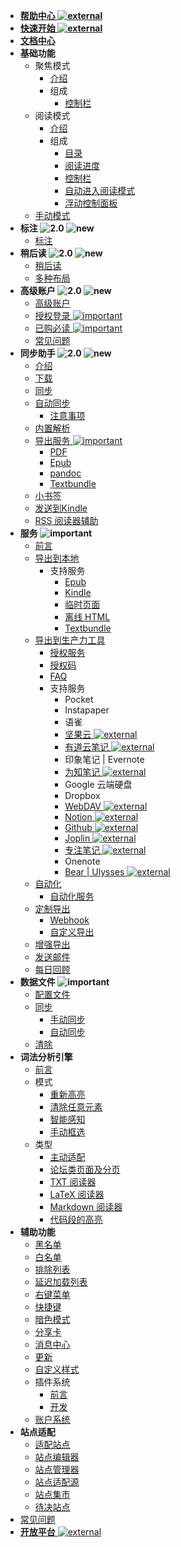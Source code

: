 * [**帮助中心 ![external](https://s2.ax1x.com/2020/02/03/1NqLQg.png)**](https://simpread.pro/help)
* [**快速开始 ![external](https://s2.ax1x.com/2020/02/03/1NqLQg.png)**](https://simpread.pro/wiki)
* [**文档中心**](Home)
* **基础功能**
  * 聚焦模式
    * [介绍](聚焦模式)
    * 组成
      * [控制栏](聚焦模式-控制栏)
  * 阅读模式
    * [介绍](阅读模式)
    * 组成
      * [目录](目录)
      * [阅读进度](阅读进度)
      * [控制栏](阅读模式-控制栏)
      * [自动进入阅读模式](入门指南（-操作指引-）?id=自动进入阅读模式)
      * [浮动控制面板](浮动控制面板（FAP）与浮动控制栏（FAB）)
  * [手动模式](手动框选)
* **标注 ![2.0](https://z3.ax1x.com/2021/06/07/206FYj.png) ![new](https://s1.ax1x.com/2020/08/20/d8MxL8.png)**
  * [标注](标注)
* **稍后读 ![2.0](https://z3.ax1x.com/2021/06/07/206FYj.png) ![new](https://s1.ax1x.com/2020/08/20/d8MxL8.png)**
  * [稍后读](稍后读)
  * [多种布局](稍后读-多种布局)
* **高级账户 ![2.0](https://z3.ax1x.com/2021/06/07/206FYj.png) ![new](https://s1.ax1x.com/2020/08/20/d8MxL8.png)**
  * [高级账户](高级账户)
  * [授权登录 ![important](https://s1.ax1x.com/2020/07/25/UzKr8O.png)](授权登录)
  * [已购必读 ![important](https://s1.ax1x.com/2020/07/25/UzKr8O.png)](已购必读)
  * [常见问题](https://github.com/Kenshin/simpread/issues/908)
* **同步助手 ![2.0](https://z3.ax1x.com/2021/06/07/206FYj.png) ![new](https://s1.ax1x.com/2020/08/20/d8MxL8.png)**
  * [介绍](Sync)
  * [下载](Sync?id=下载)
  * [同步](Sync?id=同步)
  * [自动同步](自动同步)
    * [注意事项](自动同步?id=注意事项)
  * [内置解析](Sync?id=内置解析)
  * [导出服务 ![important](https://s1.ax1x.com/2020/07/25/UzKr8O.png)](Sync?id=导出服务)
    * [PDF](Sync?id=PDF)
    * [Epub](Sync?id=Epub)
    * [pandoc](Sync?id=pandoc) 
    * [Textbundle](Textbundle) 
  * [小书签](Bookmarklet)
  * [发送到Kindle](Sync?id=发送到Kindle)
  * [RSS 阅读器辅助](RSSReader)
* **服务 ![important](https://s1.ax1x.com/2020/07/25/UzKr8O.png)**
  * [前言](服务)
  * [导出到本地](保存到本地)
    * 支持服务
      * [Epub](发送到-Epub)
      * [Kindle](发送到-Kindle)
      * [临时页面](临时页面)
      * [离线 HTML](离线HTML)
      * [Textbundle](Textbundle)
  * [导出到生产力工具](导出到生产力工具)
    * [授权服务](授权服务)
    * [授权码](授权服务?id=授权码)
    * [FAQ](授权服务-FAQ)
    * 支持服务
      * Pocket
      * Instapaper
      * 语雀
      * [坚果云 ![external](https://s2.ax1x.com/2020/02/03/1NqLQg.png)](坚果云)
      * [有道云笔记 ![external](https://s2.ax1x.com/2020/02/03/1NqLQg.png)](有道云笔记)
      * 印象笔记 | Evernote
      * [为知笔记 ![external](https://s2.ax1x.com/2020/02/03/1NqLQg.png)](为知笔记)
      * Google 云端硬盘
      * Dropbox
      * [WebDAV ![external](https://s2.ax1x.com/2020/02/03/1NqLQg.png)](WebDAV)
      * [Notion ![external](https://s2.ax1x.com/2020/02/03/1NqLQg.png)](Notion)
      * [Github ![external](https://s2.ax1x.com/2020/02/03/1NqLQg.png)](Github)
      * [Joplin ![external](https://s2.ax1x.com/2020/02/03/1NqLQg.png)](Joplin)
      * [专注笔记 ![external](https://s2.ax1x.com/2020/02/03/1NqLQg.png)](专注笔记)
      * Onenote
      * [Bear | Ulysses ![external](https://s2.ax1x.com/2020/02/03/1NqLQg.png)](URLSCHEME)
  * [自动化](自动化)
  	* [自动化服务](自动化服务)
  * [定制导出](定制化导出)
    * [Webhook](定制化导出?id=Webhook)
    * [自定义导出](定制化导出?id=自定义导出)
  * [增强导出](Sync?id=导出服务)
  * [发送邮件](Sync?id=邮件服务)
  * [每日回顾](每日回顾)
* **数据文件 ![important](https://s1.ax1x.com/2020/07/25/UzKr8O.png)**
  * [配置文件](配置文件)
  * [同步](同步)
    * [手动同步](同步?id=手动同步)
    * [自动同步](自动同步)
  * [清除](清除)
* **词法分析引擎**
  * [前言](词法分析引擎)
  * 模式
    * [重新高亮](重新高亮)
    * [清除任意元素](隐藏任意元素)
    * [智能感知](词法分析引擎?id=智能感知)
    * [手动框选](手动框选)
  * 类型
    * [主动适配](主动适配阅读模式)
    * [论坛类页面及分页](论坛类页面及分页)
    * [TXT 阅读器](TXT-阅读器)
    * [LaTeX 阅读器](词法分析引擎?id=LaTeX-识别)
    * [Markdown 阅读器](词法分析引擎?id=Markdown-识别)
    * [代码段的高亮](词法分析引擎?id=代码段的高亮)
* **辅助功能**
  * [黑名单](FAQ?id=黑名单)
  * [白名单](FAQ?id=白名单)
  * [排除列表](FAQ?id=排除列表)
  * [延迟加载列表](词法分析引擎?id=延迟加载)
  * [右键菜单](右键菜单)
  * [快捷键](快捷键)
  * [暗色模式](暗色模式)
  * [分享卡](分享卡)
  * [消息中心](消息中心)
  * [更新](更新)
  * [自定义样式](自定义样式)
  * 插件系统
    * [前言](插件系统)
    * [开发](插件编写)
  * [账户系统](账户系统)
* **站点适配**
  * [适配站点](适配站点)
  * [站点编辑器](站点编辑器)
  * [站点管理器](站点管理器)
  * [站点适配源](站点适配源)
  * [站点集市](站点集市)
  * [待决站点](待决站点)
* [常见问题](FAQ)
* [**开放平台** ![external](https://s2.ax1x.com/2020/02/03/1NqLQg.png)](https://simpread.pro/api)
